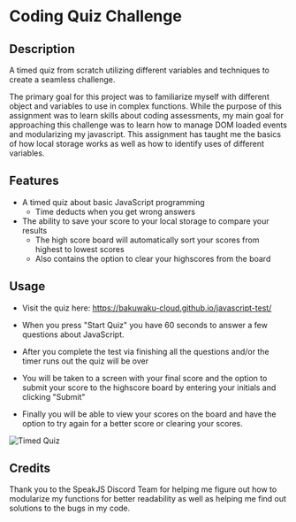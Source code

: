 # Coding Quiz Challenge

## Description
A timed quiz from scratch utilizing different variables and techniques to create a seamless challenge.

The primary goal for this project was to familiarize myself with different object and variables to use in complex functions.
While the purpose of this assignment was to learn skills about coding assessments, my main goal for approaching this challenge was to learn how to manage DOM loaded events and modularizing my javascript.
This assignment has taught me the basics of how local storage works as well as how to identify uses of different variables.

## Features
- A timed quiz about basic JavaScript programming
    - Time deducts when you get wrong answers
- The ability to save your score to your local storage to compare your results
    - The high score board will automatically sort your scores from highest to lowest scores
    - Also contains the option to clear your highscores from the board

## Usage
- Visit the quiz here: https://bakuwaku-cloud.github.io/javascript-test/

- When you press "Start Quiz" you have 60 seconds to answer a few questions about JavaScript.
- After you complete the test via finishing all the questions and/or the timer runs out the quiz will be over 
- You will be taken to a screen with your final score and the option to submit your score to the highscore board by entering your initials and clicking "Submit"
- Finally you will be able to view your scores on the board and have the option to try again for a better score or clearing your scores.

![Timed Quiz](assets/images/coding%20quiz%20challenge.gif)

## Credits
Thank you to the SpeakJS Discord Team for helping me figure out how to modularize my functions for better readability as well as helping me find out solutions to the bugs in my code.
